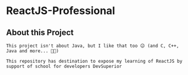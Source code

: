 # ReactJS-Professional

## About this Project
```code
This project isn't about Java, but I like that too 😉 (and C, C++, Java and more... 🧑‍🚀)

This repository has destination to expose my learning of ReactJS by support of school for developers DevSuperior
```
